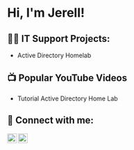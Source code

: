 <h1>Hi, I'm Jerell! 
<h2>👨‍💻 IT Support Projects:</h2>

- Active Directory Homelab 

<h2>📺 Popular YouTube Videos</h2>

- Tutorial Active Directory Home Lab

<h2> 🤳 Connect with me:</h2>

[<img align="left" alt="JerellEvansTorres | YouTube" width="22px" src="https://cdn.jsdelivr.net/npm/simple-icons@v3/icons/youtube.svg" />][youtube]
[<img align="left" alt="JerellEvansTorres | LinkedIn" width="22px" src="https://cdn.jsdelivr.net/npm/simple-icons@v3/icons/linkedin.svg" />][linkedin]


[youtube]: https://www.youtube.com/c/
[linkedin]: https://linkedin.com/in/jerell-evans-torres-4807a8101

<!--
**

Here are some ideas to get you started:

- 🔭 I’m currently working on ...
- 🌱 I’m currently learning ...
- 👯 I’m looking to collaborate on ...
- 🤔 I’m looking for help with ...
- 💬 Ask me about ...
- 📫 How to reach me: ...
- 😄 Pronouns: ...
- ⚡ Fun fact: ...
-->
